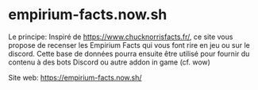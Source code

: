# empirium-facts.now.sh

Le principe: Inspiré de https://www.chucknorrisfacts.fr/, ce site vous propose
de recenser les Empirium Facts qui vous font rire en jeu ou sur le discord.
Cette base de données pourra ensuite être utilisé pour fournir du contenu à des
bots Discord ou autre addon in game (cf. wow)

Site web: https://empirium-facts.now.sh/
